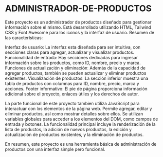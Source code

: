 # ADMINISTRADOR-DE-PRODUCTOS

Este proyecto es un administrador de productos diseñado para gestionar información sobre el  mismo.
Está desarrollado utilizando HTML, Tailwind CSS y Font Awesome para los iconos y la interfaz de usuario. 
Resumen de las características:

Interfaz de usuario: La interfaz esta diseñada para ser intuitiva, con secciones claras para agregar, actualizar y visualizar productos.
Funcionalidad de entrada: Hay secciones dedicadas para ingresar información sobre los productos, como ID, nombre, precio y marca.
Funciones de actualización y eliminación: Además de la capacidad de agregar productos, también se pueden actualizar y eliminar productos existentes.
Visualización de productos: La sección inferior muestra una tabla de productos con columnas para ID, nombre, precio, marca y acciones.
Footer informativo: El pie de página proporciona información adicional sobre el proyecto, enlaces útiles y los derechos de autor.

La parte funcional de este proyecto tambien utiliza JavaScript para interactuar con los elementos de la página web. 
Permite agregar, editar y eliminar productos, así como mostrar detalles sobre ellos. 
Se utilizan variables globales para acceder a los elementos del DOM, como campos de entrada y botones. 
La funcionalidad principal incluye la renderización de la lista de productos, la adición de nuevos productos, la edición y actualización de productos existentes, y la eliminación de productos.

En resumen, este proyecto es una herramienta básica de administración de productos con una interfaz simple pero funcional.
